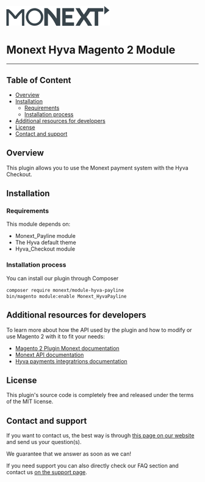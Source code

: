 # [![Monext Logo](doc/logo-monext.svg)](https://www.monext.fr/)

# Monext Hyva Magento 2 Module

----

## Table of Content

* [Overview](#overview)
* [Installation](#installation)
    * [Requirements](#requirements)
    * [Installation process](#installation-process)
* [Additional resources for developers](#additional-resources-for-developers)
* [License](#license)
* [Contact and support](#contact-and-support)

## Overview

This plugin allows you to use the Monext payment system with the Hyva Checkout.

## Installation

### Requirements

This module depends on:
- Monext_Payline module
- The Hyva default theme
- Hyva_Checkout module


### Installation process

You can install our plugin through Composer

```
composer require monext/module-hyva-payline
bin/magento module:enable Monext_HyvaPayline
```


## Additional resources for developers

To learn more about how the API used by the plugin and how to modify or use Magento 2 with it to fit your needs:
* [Magento 2 Plugin Monext documentation](https://docs.monext.fr/display/DT/Magento+2+Plugin)
* [Monext API documentation](https://api-docs.retail.monext.com/reference/getting-started-with-your-api)
* [Hyva payments integratrions documentation](https://docs.hyva.io/checkout/hyva-checkout/devdocs/payment-integration-api.html)

## License

This plugin's source code is completely free and released under the terms of the MIT license.

## Contact and support

If you want to contact us, the best way is through [this page on our website](https://www.monext.fr/gardons-le-contact) and send us your question(s).

We guarantee that we answer as soon as we can!

If you need support you can also directly check our FAQ section and contact us [on the support page](https://support.payline.com/hc/fr).
